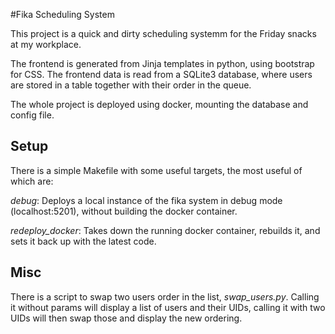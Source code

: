#Fika Scheduling System

This project is a quick and dirty scheduling systemm for the Friday snacks at my workplace.

The frontend is generated from Jinja templates in python, using bootstrap for CSS. The frontend data is read from a SQLite3 database, where users are stored in a table together with their order in the queue.

The whole project is deployed using docker, mounting the database and config file.

## Setup

There is a simple Makefile with some useful targets, the most useful of which are:

*debug*: Deploys a local instance of the fika system in debug mode (localhost:5201), without building the docker container.

*redeploy_docker*: Takes down the running docker container, rebuilds it, and sets it back up with the latest code. 

## Misc

There is a script to swap two users order in the list, *swap_users.py*. Calling it without params will display a list of users and their UIDs, calling it with two UIDs will then swap those and display the new ordering.
